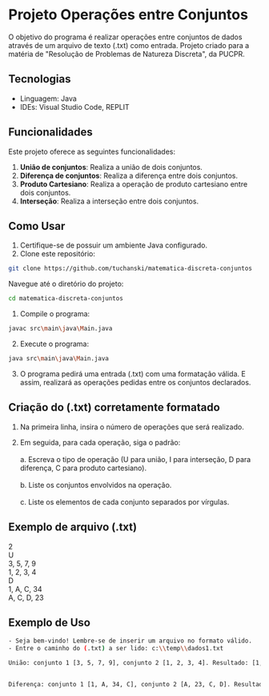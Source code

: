 # Projeto Operações entre Conjuntos
<p> O objetivo do programa é realizar operações entre conjuntos de dados através de um arquivo de texto (.txt) como entrada. Projeto criado para a matéria de "Resolução de Problemas de Natureza Discreta", da PUCPR. </p>

## Tecnologias

- Linguagem: Java
- IDEs: Visual Studio Code, REPLIT

## Funcionalidades

Este projeto oferece as seguintes funcionalidades:

1. **União de conjuntos**: Realiza a união de dois conjuntos.
2. **Diferença de conjuntos**: Realiza a diferença entre dois conjuntos.
3. **Produto Cartesiano**: Realiza a operação de produto cartesiano entre dois conjuntos.
4. **Interseção**: Realiza a interseção entre dois conjuntos.

## Como Usar
1. Certifique-se de possuir um ambiente Java configurado.
2. Clone este repositório:

```bash
git clone https://github.com/tuchanski/matematica-discreta-conjuntos
```

Navegue até o diretório do projeto:
```bash
cd matematica-discreta-conjuntos
```

1. Compile o programa:
```bash
javac src\main\java\Main.java
```
2. Execute o programa:
```bash
java src\main\java\Main.java
```
3. O programa pedirá uma entrada (.txt) com uma formatação válida. E assim, realizará as operações pedidas entre os conjuntos declarados.

## Criação do (.txt) corretamente formatado

1. Na primeira linha, insira o número de operações que será realizado.

2. Em seguida, para cada operação, siga o padrão:
<br><br>
a. Escreva o tipo de operação (U para união, I para interseção, D para diferença, C para produto cartesiano).
<br><br>
b. Liste os conjuntos envolvidos na operação.
<br><br>
c. Liste os elementos de cada conjunto separados por vírgulas.

## Exemplo de arquivo (.txt)
2<br>
U<br>
3, 5, 7, 9<br>
1, 2, 3, 4<br>
D<br>
1, A, C, 34<br>
A, C, D, 23<br>

## Exemplo de Uso
```bash
- Seja bem-vindo! Lembre-se de inserir um arquivo no formato válido.
- Entre o caminho do (.txt) a ser lido: c:\\temp\\dados1.txt

União: conjunto 1 [3, 5, 7, 9], conjunto 2 [1, 2, 3, 4]. Resultado: [1, 2, 3, 4, 5, 7, 9]


Diferença: conjunto 1 [1, A, 34, C], conjunto 2 [A, 23, C, D]. Resultado: [1, 34]

